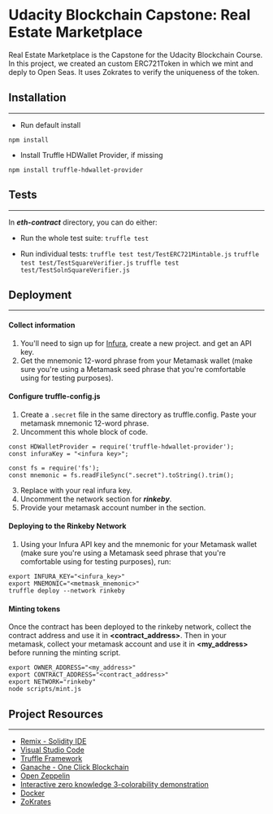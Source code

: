 # Udacity Blockchain Capstone: Real Estate Marketplace

Real Estate Marketplace is the Capstone for the Udacity Blockchain Course. In this project, we created an custom ERC721Token in which we mint and deply to Open Seas. It uses Zokrates to verify the uniqueness of the token.

## Installation
---
- Run default install
```
npm install
```

- Install Truffle HDWallet Provider, if missing
```
npm install truffle-hdwallet-provider
```


## Tests
---
In ***eth-contract*** directory, you can do either:

* Run the whole test suite: 
```truffle test```

* Run individual tests:
```truffle test test/TestERC721Mintable.js```
```truffle test test/TestSquareVerifier.js```
```truffle test test/TestSolnSquareVerifier.js```

## Deployment
---
#### Collect information
1. You'll need to sign up for [Infura](https://infura.io/), create a new project. and get an API key.
2. Get the mnemonic 12-word phrase from your Metamask wallet (make sure you're using a Metamask seed phrase that you're comfortable using for testing purposes).

#### Configure truffle-config.js
1. Create a ```.secret``` file in the same directory as truffle.config. Paste your metamask mnemonic 12-word phrase.
2. Uncomment this whole block of code.
```
const HDWalletProvider = require('truffle-hdwallet-provider');
const infuraKey = "<infura key>";

const fs = require('fs');
const mnemonic = fs.readFileSync(".secret").toString().trim();
```
3. Replace ***<infura key>*** with your real infura key.
4. Uncomment the network section for ***rinkeby***.
5. Provide your metamask account number in the ***<your contract owner address>*** section.

#### Deploying to the Rinkeby Network
1. Using your Infura API key and the mnemonic for your Metamask wallet (make sure you're using a Metamask seed phrase that you're comfortable using for testing purposes), run:

```
export INFURA_KEY="<infura_key>"
export MNEMONIC="<metmask_mnemonic>"
truffle deploy --network rinkeby
```
#### Minting tokens
Once the contract has been deployed to the rinkeby network, collect the contract address and use it in **<contract_address>**. Then in your metamask, collect your metamask account and use it in **<my_address>** before running the minting script.

```
export OWNER_ADDRESS="<my_address>"
export CONTRACT_ADDRESS="<contract_address>"
export NETWORK="rinkeby"
node scripts/mint.js
```


## Project Resources
---


* [Remix - Solidity IDE](https://remix.ethereum.org/)
* [Visual Studio Code](https://code.visualstudio.com/)
* [Truffle Framework](https://truffleframework.com/)
* [Ganache - One Click Blockchain](https://truffleframework.com/ganache)
* [Open Zeppelin ](https://openzeppelin.org/)
* [Interactive zero knowledge 3-colorability demonstration](http://web.mit.edu/~ezyang/Public/graph/svg.html)
* [Docker](https://docs.docker.com/install/)
* [ZoKrates](https://github.com/Zokrates/ZoKrates)
